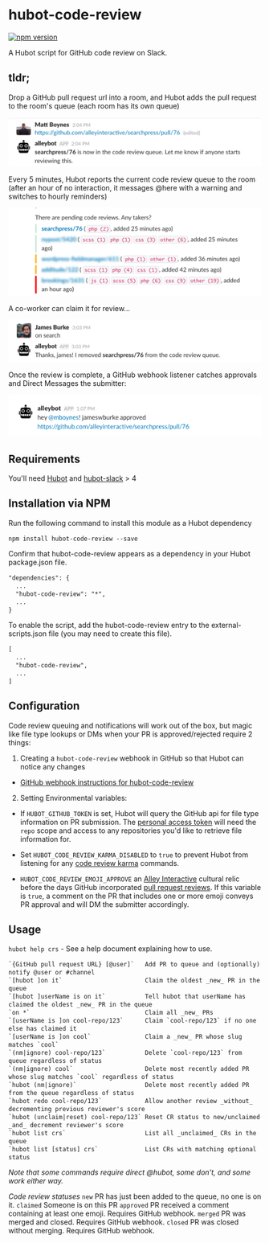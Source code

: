 hubot-code-review
===================

[![npm version](https://badge.fury.io/js/hubot-code-review.svg)](http://badge.fury.io/js/hubot-code-review)

A Hubot script for GitHub code review on Slack.

## tldr;

Drop a GitHub pull request url into a room, and Hubot adds the pull request
to the room's queue (each room has its own queue)

![](/docs/images/submit-pr.png)

Every 5 minutes, Hubot reports the current code review queue to the room (after an hour of
no interaction, it messages @here with a warning and switches to hourly reminders)

![](/docs/images/remind-pr.png)

A co-worker can claim it for review...

![](/docs/images/claim-pr.png)

Once the review is complete, a GitHub webhook listener catches approvals and Direct Messages the submitter:

![](/docs/images/approve-pr.png)

## Requirements

You'll need [Hubot](http://hubot.github.com/) and
[hubot-slack](https://github.com/slackapi/hubot-slack) > 4

## Installation via NPM

Run the following command to install this module as a Hubot dependency

```
npm install hubot-code-review --save
```

Confirm that hubot-code-review appears as a dependency in your Hubot package.json file.

```
"dependencies": {
  ...
  "hubot-code-review": "*",
  ...
}
```

To enable the script, add the hubot-code-review entry to the external-scripts.json file (you may need to create this file).

```
[
  ...
  "hubot-code-review",
  ...
]
```

## Configuration

Code review queuing and notifications will work out of the box, but magic like
file type lookups or DMs when your PR is approved/rejected require 2 things:

1) Creating a `hubot-code-review` webhook in GitHub so that Hubot can notice any changes

- [GitHub webhook instructions for hubot-code-review](/docs/github-webhook.md)

2) Setting Environmental variables:

- If ```HUBOT_GITHUB_TOKEN``` is set, Hubot will query the GitHub api for file type information on PR submission.
The [personal access token](https://github.com/blog/1509-personal-api-tokens) will need the `repo` scope
and access to any repositories you'd like to retrieve file information for.

- Set ```HUBOT_CODE_REVIEW_KARMA_DISABLED``` to `true` to prevent Hubot from listening for any
[code review karma](/docs/code-review-karma.md) commands.

- ```HUBOT_CODE_REVIEW_EMOJI_APPROVE``` an [Alley Interactive](https://www.alleyinteractive.com) cultural relic
before the days GitHub incorporated [pull request reviews](https://help.github.com/articles/about-pull-request-reviews/).
If this variable is `true`, a comment on the PR that includes one or more emoji conveys PR approval
and will DM the submitter accordingly.


## Usage

`hubot help crs` - See a help document explaining how to use.

	`{GitHub pull request URL} [@user]`   Add PR to queue and (optionally) notify @user or #channel
	`[hubot ]on it`                       Claim the oldest _new_ PR in the queue
	`[hubot ]userName is on it`           Tell hubot that userName has claimed the oldest _new_ PR in the queue
	`on *`                                Claim all _new_ PRs
	`[userName is ]on cool-repo/123`      Claim `cool-repo/123` if no one else has claimed it
	`[userName is ]on cool`               Claim a _new_ PR whose slug matches `cool`
	`(nm|ignore) cool-repo/123`           Delete `cool-repo/123` from queue regardless of status
	`(nm|ignore) cool`                    Delete most recently added PR whose slug matches `cool` regardless of status
	`hubot (nm|ignore)`                   Delete most recently added PR from the queue regardless of status
	`hubot redo cool-repo/123`            Allow another review _without_ decrementing previous reviewer's score
	`hubot (unclaim|reset) cool-repo/123` Reset CR status to new/unclaimed _and_ decrement reviewer's score
	`hubot list crs`                      List all _unclaimed_ CRs in the queue
	`hubot list [status] crs`             List CRs with matching optional status
_Note that some commands require direct @hubot, some don't, and some work either way._


*Code review statuses*
`new`		PR has just been added to the queue, no one is on it.
`claimed`	Someone is on this PR
`approved`	PR received a comment containing at least one emoji. Requires GitHub webhook.
`merged`	PR was merged and closed. Requires GitHub webhook.
`closed`	PR was closed without merging. Requires GitHub webhook.


